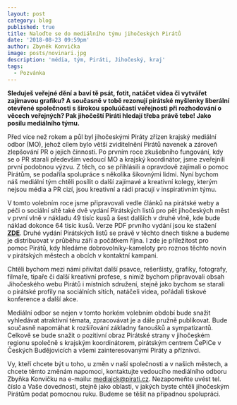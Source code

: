 ```yaml
---
layout: post
category: blog
published: true
title: Naloďte se do mediálního týmu jihočeských Pirátů
date: '2018-08-23 09:59pm'
author: Zbyněk Konvička
image: posts/novinari.jpg
description: 'média, tým, Piráti, Jihočeský, kraj'
tags:
  - Pozvánka
---
```

__Sleduješ veřejné dění a baví tě psát, fotit, natáčet videa či vytvářet zajímavou grafiku? A současně v tobě rezonují pirátské myšlenky liberální otevřené společnosti s širokou spoluúčastí veřejnosti při rozhodování o věcech veřejných? Pak jihočeští Piráti hledají třeba právě tebe! Jako posilu mediálního týmu.__

Před více než rokem a půl byl jihočeskými Piráty zřízen krajský mediální odbor (MO), jehož cílem bylo větší zviditelnění Pirátů navenek a zároveň zlepšování PR o jejich činnosti. Po prvním roce zkušebního fungování, kdy se o PR starali především vedoucí MO a krajský koordinátor, jsme zveřejnili první podobnou výzvu. Z těch, co se přihlásili a opravdově zajímali o pomoc Pirátům, se podařila spolupráce s několika šikovnými lidmi. Nyní bychom náš mediální tým chtěli posílit o další zajímavé a kreativní kolegy, kterým nejsou média a PR cizí, jsou kreativní a rádi pracují v inspirativním týmu.

V tomto volebním roce jsme připravovali vedle článků na pirátské weby a péči o sociální sítě také dvě vydání Pirátských listů pro pět jihočeských měst v první vlně v nákladu 49 tisíc kusů a šest dalších v druhé vlně, kde bude náklad dokonce 64 tisíc kusů. Verze PDF prvního vydání jsou ke stažení [**ZDE**](https://jihocesky.pirati.cz/blog/2018/06/12/piratske-listy-jsou-v-obehu-v-jihoceskych-mestech-zde-i-v-pdf.html). Druhé vydání Pirátských listů se právě v těchto dnech tiskne a budeme je distribuovat v průběhu září a počátkem října. I zde je příležitost pro pomoc Pirátů, kdy hledáme dobrovolníky-kameloty pro roznos těchto novin v pirátských městech a obcích v kontaktní kampani.

Chtěli bychom mezi námi přivítat další psavce, rešeršisty, grafiky, fotografy, filmaře, tipaře či další kreativní profese, s nimiž bychom připravovali obsah Jihočeského webu Pirátů i místních sdružení, stejně jako bychom se starali o pirátské profily na sociálních sítích, natáčeli videa, pořádali tiskové konference a další akce. 

Mediální odbor se nejen v tomto horkém volebním období bude snažit vyhledávat atraktivní témata, zpracovávat je a dále pružně publikovat. Bude současně napomáhat k rozšiřování základny fanoušků a sympatizantů. Celkově se bude snažit o pozitivní obraz Pirátské strany v jihočeském regionu společně s krajským koordinátorem, pirátským centrem ČePiCe v Českých Budějovicích a všemi zainteresovanými Piráty a příznivci.

Vy, kteří chcete být u toho, u změn v naší společnosti a v našich městech, a chcete těmto změnám napomoci, kontaktujte vedoucího mediálního odboru Zbyňka Konvičku na e-mailu: [mediajck@pirati.cz](mediajck@pirati.cz). Nezapomeňte uvést tel. číslo a Vaše dovednosti, stejně jako oblasti, v jakých byste chtěli jihočeským Pirátům podat pomocnou ruku. Budeme se těšit na případnou spolupráci.
